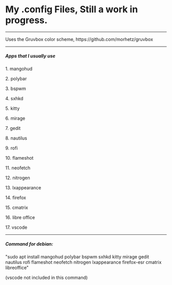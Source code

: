<h1>My .config Files, Still a work in progress.</h1>

<hr>

<p>Uses the Gruvbox color scheme, https://github.com/morhetz/gruvbox</p>

<hr>

<h5>Apps that I usually use</h5>
<p>1. mangohud</p>
<p>2. polybar</p>
<p>3. bspwm</p>
<p>4. sxhkd</p>
<p>5. kitty</p>
<p>6. mirage</p>
<p>7. gedit</p>
<p>8. nautilus</p>
<p>9. rofi</p>
<p>10. flameshot</p>
<p>11. neofetch</p>
<p>12. nitrogen</p>
<p>13. lxappearance</p>
<p>14. firefox</p>
<p>15. cmatrix</p>
<p>16. libre office</p>
<p>17. vscode</p>

<hr>

<h5>Command for debian:</h5>
<p>"sudo apt install mangohud polybar bspwm sxhkd kitty mirage gedit nautilus rofi flameshot neofetch nitrogen lxappearance firefox-esr cmatrix libreoffice"</p>
<p>(vscode not included in this command)</p>

